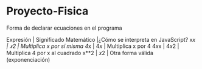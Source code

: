 ﻿# Proyecto-Fisica

Forma de declarar ecuaciones en el programa

Expresión	| Significado Matemático |¿Cómo se interpreta en JavaScript?
x*x	      |          𝑥2             |    Multiplica x por sí misma
4*x	      |          4𝑥             |    Multiplica x por 4
4*x*x	    |          4𝑥2            |    Multiplica 4 por x al cuadrado
x**2	    |          𝑥2             |    Otra forma válida (exponenciación)

